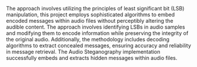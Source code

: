 The approach involves utilizing the principles of least significant bit (LSB) manipulation, this project employs sophisticated algorithms to embed encoded messages within audio files without perceptibly altering the audible content. The approach involves identifying LSBs in audio samples and modifying them to encode information while preserving the integrity of the original audio. Additionally, the methodology includes decoding algorithms to extract concealed messages, ensuring accuracy and reliability in message retrieval. The Audio Steganography implementation successfully embeds and extracts hidden messages within audio files.

